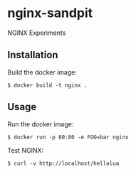 # nginx-sandpit
NGINX Experiments

## Installation
Build the docker image:

```
$ docker build -t nginx .
```

## Usage
Run the docker image:

```
$ docker run -p 80:80 -e FOO=bar nginx
```

Test NGINX:

```
$ curl -v http://localhost/hellolua
```

